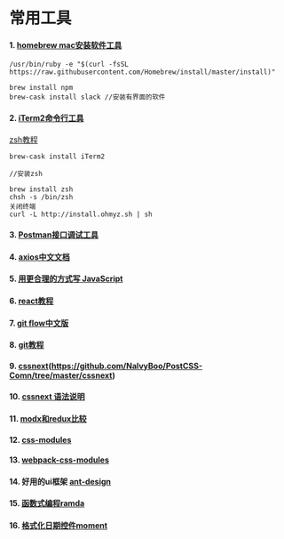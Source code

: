 # 常用工具

#### 1. [homebrew mac安装软件工具](https://brew.sh/)

 ```
 /usr/bin/ruby -e "$(curl -fsSL https://raw.githubusercontent.com/Homebrew/install/master/install)"
 
 brew install npm
 brew-cask install slack //安装有界面的软件 
 ```
 
 #### 2. [iTerm2命令行工具](https://www.iterm2.com/)
 [zsh教程](https://leohxj.gitbooks.io/a-programmer-prepares/software/mac/softwares/zsh.html)
 
 ```
 brew-cask install iTerm2
 
 //安装zsh
 
 brew install zsh
 chsh -s /bin/zsh
 关闭终端
 curl -L http://install.ohmyz.sh | sh
 ```
 
 #### 3. [Postman接口调试工具](https://www.getpostman.com/)
 #### 4. [axios中文文档](https://segmentfault.com/a/1190000008470355)
 #### 5. [用更合理的方式写 JavaScript](https://github.com/sivan/javascript-style-guide/blob/master/es5/README.md)
 #### 6. [react教程](https://icepy.gitbooks.io/react/content/di_yi_zhang_ff1a_mu_lu_yi_ji_wen_jian_fen_xi.html)
 #### 7. [git flow中文版](http://gitbeijing.com/flow/)
 #### 8. [git教程](http://www.liaoxuefeng.com/wiki/0013739516305929606dd18361248578c67b8067c8c017b000)
 #### 9. [cssnext](http://cssnext.io/)(https://github.com/NalvyBoo/PostCSS-Comn/tree/master/cssnext)
 #### 10. [cssnext 语法说明](https://github.com/NalvyBoo/PostCSS-Comn/tree/master/cssnext)
 #### 11. [modx和redux比较](http://tomatoo.github.io/blog/redux-vs-mobx.html#我们需要怎样的状态管理工具)
 #### 12. [css-modules](https://github.com/css-modules/css-modules)
 #### 13. [webpack-css-modules](https://github.com/gajus/react-css-modules)
 #### 14. 好用的ui框架 [ant-design](https://ant.design/index-cn)
 #### 15. [函数式编程ramda](http://ramdajs.com/docs/#filter)
 #### 16. [格式化日期控件moment](http://momentjs.cn)
